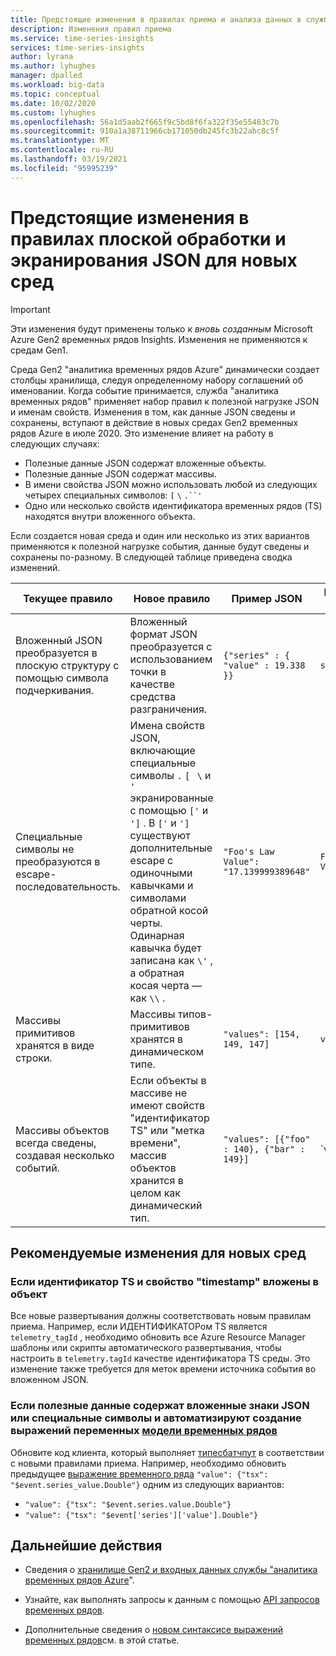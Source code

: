 ```yaml
---
title: Предстоящие изменения в правилах приема и анализа данных в службе "аналитика временных рядов Azure" Gen2 | Документация Майкрософт
description: Изменения правил приема
ms.service: time-series-insights
services: time-series-insights
author: lyrana
ms.author: lyhughes
manager: dpalled
ms.workload: big-data
ms.topic: conceptual
ms.date: 10/02/2020
ms.custom: lyhughes
ms.openlocfilehash: 56a1d5aab2f665f9c5bd8f6fa322f35e55483c7b
ms.sourcegitcommit: 910a1a38711966cb171050db245fc3b22abc8c5f
ms.translationtype: MT
ms.contentlocale: ru-RU
ms.lasthandoff: 03/19/2021
ms.locfileid: "95995239"
---
```

# <a name="upcoming-changes-to-json-flattening-and-escaping-rules-for-new-environments"></a>Предстоящие изменения в правилах плоской обработки и экранирования JSON для новых сред

> [!IMPORTANT]
> Эти изменения будут применены только к *вновь созданным* Microsoft Azure Gen2 временных рядов Insights. Изменения не применяются к средам Gen1.

Среда Gen2 "аналитика временных рядов Azure" динамически создает столбцы хранилища, следуя определенному набору соглашений об именовании. Когда событие принимается, служба "аналитика временных рядов" применяет набор правил к полезной нагрузке JSON и именам свойств. Изменения в том, как данные JSON сведены и сохранены, вступают в действие в новых средах Gen2 временных рядов Azure в июле 2020. Это изменение влияет на работу в следующих случаях:

* Полезные данные JSON содержат вложенные объекты.
* Полезные данные JSON содержат массивы.
* В имени свойства JSON можно использовать любой из следующих четырех специальных символов: `[` `\` `.``'`
* Одно или несколько свойств идентификатора временных рядов (TS) находятся внутри вложенного объекта.

Если создается новая среда и один или несколько из этих вариантов применяются к полезной нагрузке события, данные будут сведены и сохранены по-разному. В следующей таблице приведена сводка изменений.

| Текущее правило | Новое правило | Пример JSON | Предыдущее имя столбца | Имя нового столбца
|---|---| ---| ---|  ---|
| Вложенный JSON преобразуется в плоскую структуру с помощью символа подчеркивания. |Вложенный формат JSON преобразуется с использованием точки в качестве средства разграничения.  | ``{"series" : { "value" : 19.338 }}`` | `series_value_double` |`series.value_double` |
| Специальные символы не преобразуются в escape-последовательность. | Имена свойств JSON, включающие специальные символы `.` `[`   `\` и `'` экранированные с помощью `['` и `']` . В `['` и `']` существуют дополнительные escape с одиночными кавычками и символами обратной косой черты. Одинарная кавычка будет записана как `\'` , а обратная косая черта — как `\\` .  | ```"Foo's Law Value": "17.139999389648"``` | `Foo's Law Value_double` | `['Foo\'s Law Value']_double` |
| Массивы примитивов хранятся в виде строки. | Массивы типов-примитивов хранятся в динамическом типе.  | `"values": [154, 149, 147]` | `values_string`  | `values_dynamic` |
Массивы объектов всегда сведены, создавая несколько событий. | Если объекты в массиве не имеют свойств "идентификатор TS" или "метка времени", массив объектов хранится в целом как динамический тип. | `"values": [{"foo" : 140}, {"bar" : 149}]` | `values_foo_long | values_bar_long` | `values_dynamic` |

## <a name="recommended-changes-for-new-environments"></a>Рекомендуемые изменения для новых сред

### <a name="if-your-ts-id-andor-timestamp-property-is-nested-within-an-object"></a>Если идентификатор TS и свойство "timestamp" вложены в объект

Все новые развертывания должны соответствовать новым правилам приема. Например, если ИДЕНТИФИКАТОРом TS является `telemetry_tagId` , необходимо обновить все Azure Resource Manager шаблоны или скрипты автоматического развертывания, чтобы настроить в `telemetry.tagId` качестве идентификатора TS среды. Это изменение также требуется для меток времени источника события во вложенном JSON.

### <a name="if-your-payload-contains-nested-json-or-special-characters-and-you-automate-authoring-time-series-model-variable-expressions"></a>Если полезные данные содержат вложенные знаки JSON или специальные символы и автоматизируют создание выражений переменных [модели временных рядов](./concepts-model-overview.md)

Обновите код клиента, который выполняет [типесбатчпут](/rest/api/time-series-insights/dataaccessgen2/timeseriestypes/executebatch#typesbatchput) в соответствии с новыми правилами приема. Например, необходимо обновить предыдущее [выражение временного ряда](/rest/api/time-series-insights/reference-time-series-expression-syntax) `"value": {"tsx": "$event.series_value.Double"}` одним из следующих вариантов:

* `"value": {"tsx": "$event.series.value.Double"}`
* `"value": {"tsx": "$event['series']['value'].Double"}`

## <a name="next-steps"></a>Дальнейшие действия

* Сведения о [хранилище Gen2 и входных данных службы "аналитика временных рядов Azure](./concepts-ingestion-overview.md)".

* Узнайте, как выполнять запросы к данным с помощью [API запросов временных рядов](./concepts-query-overview.md).

* Дополнительные сведения о [новом синтаксисе выражений временных рядов](/rest/api/time-series-insights/reference-time-series-expression-syntax)см. в этой статье.